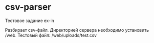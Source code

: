 # csv-parser
Тестовое задание ex-in

Разбирает csv-файл.
Директорией сервера необходимо установить /web.
Тестовый файл: /web/uploads/test.csv